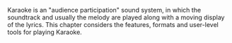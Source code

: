 Karaoke is an "audience participation" sound system,
	in which the soundtrack and usually the melody are played along
	with a moving display of the lyrics.
	This chapter considers the features, formats and user-level tools
	for playing Karaoke.